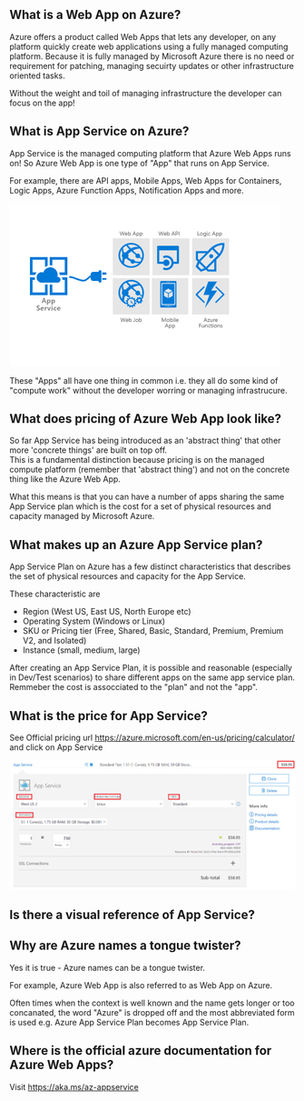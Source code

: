 ## What is a Web App on Azure?
Azure offers a product called Web Apps that lets any developer, on any platform quickly create web applications using a fully managed computing platform. Because it is fully managed by Microsoft Azure there is no need or requirement for patching, managing secuirty updates or other infrastructure oriented tasks.

Without the weight and toil of managing infrastructure the developer can focus on the app!

## What is App Service on Azure?
App Service is the managed computing platform that Azure Web Apps runs on! So Azure Web App is one type of "App" that runs on App Service. 

For example, there are API apps, Mobile Apps, Web Apps for Containers, Logic Apps, Azure Function Apps, Notification Apps and more.  

![App Service](/images/AppService.png)

These "Apps" all have one thing in common i.e. they all do some kind of "compute work" without the developer worring or managing infrastrucure. 

## What does pricing of Azure Web App look like?

So far App Service has being introduced as an 'abstract thing' that other more 'concrete things' are built on top off.  
This is a fundamental distinction because pricing is on the managed compute platform (remember that 'abstract thing') and not on the concrete thing like the Azure Web App.

What this means is that you can have a number of apps sharing the same App Service plan which is the cost for a set of physical resources and capacity managed by Microsoft Azure. 

## What makes up an Azure App Service plan?
App Service Plan on Azure has a few distinct characteristics that describes the set of physical resources and capacity for the App Service.

These characteristic are  
- Region (West US, East US, North Europe etc)
- Operating System (Windows or Linux)
- SKU or Pricing tier (Free, Shared, Basic, Standard, Premium, Premium V2, and Isolated)
- Instance (small, medium, large)


After creating an App Service Plan, it is possible and reasonable (especially in Dev/Test scenarios) to share different apps on the same app service plan. Remmeber the cost is assocciated to the "plan" and not the "app".

## What is the price for App Service?

See Official pricing url https://azure.microsoft.com/en-us/pricing/calculator/ and click on App Service

![App Service Plan](/images/AppServicePricingCalculator.png)



## Is there a visual reference of App Service? 

## Why are Azure names a tongue twister?
Yes it is true - Azure names can be a tongue twister.  

For example, Azure Web App is also referred to as Web App on Azure. 

Often times when the context is well known and the name gets longer or too concanated, the word "Azure" is dropped off and the most abbreviated form is used e.g. Azure App Service Plan becomes App Service Plan. 

## Where is the official azure documentation for Azure Web Apps? 
Visit https://aka.ms/az-appservice 
